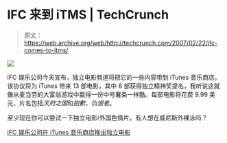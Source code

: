 # IFC 来到 iTMS | TechCrunch

> 原文：<https://web.archive.org/web/http://techcrunch.com/2007/02/22/ifc-comes-to-itms/>

![](img/0c40da92f676a832146f24570377a3db.png)

IFC 娱乐公司今天宣布，独立电影频道将把它的一些内容带到 iTunes 音乐商店。该协议将为 iTunes 带来 13 部电影，其中 6 部获得独立精神奖提名，我听说这就像从麦当劳的大富翁游戏中赢得一份中号薯条一样酷。每部电影将花费 9.99 美元，片名包括*天府之国*和*抱歉，仇恨者*。

至少现在你可以尝试一下独立电影/外国色情片。有人想在威尼斯外裸泳吗？

[IFC 娱乐公司在 iTunes 音乐商店推出独立电影](https://web.archive.org/web/20141025021903/http://www.marketwatch.com/News/Story/Story.aspx?guid=%7B99649FB3%2D8C43%2D465A%2DB5AA%2DE2C6979FA9DE%7D&siteid=mktw&dist=nbk&symb=)